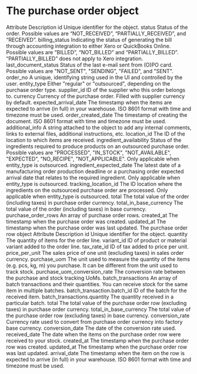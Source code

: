 # The purchase order object

Attribute Description id Unique identifier for the object. status Status of the order.
Possible values are “NOT_RECEIVED”, “PARTIALLY_RECEIVED”, and “RECEIVED”. billing_status
Indicating the status of generating the bill through accounting integration to either
Xero or QuickBooks Online. Possible values are “BILLED”, “NOT_BILLED” and
“PARTIALLY_BILLED”. “PARTIALLY_BILLED” does not apply to Xero integration.
last_document_status Status of the last e-mail sent from (O)PO card. Possible values are
"NOT_SENT", "SENDING", "FAILED", and "SENT". order_no A unique, identifying string used
in the UI and controlled by the user. entity_type Either "regular" or "outsourced",
depending on the purchase order type. supplier_id ID of the supplier who this order
belongs to. currency Currency of the purchase order. Filled with supplier currency by
default. expected_arrival_date The timestamp when the items are expected to arrive (in
full) in your warehouse. ISO 8601 format with time and timezone must be used.
order_created_date The timestamp of creating the document. ISO 8601 format with time and
timezone must be used. additional_info A string attached to the object to add any
internal comments, links to external files, additional instructions, etc. location_id
The ID of the location to which items are received. ingredient_availability Status of
the ingredients required to produce products on an outsourced purchase order. Possible
values are "PROCESSED", "IN_STOCK", "NOT_AVAILABLE", "EXPECTED", "NO_RECIPE",
"NOT_APPLICABLE". Only applicable when entity_type is outsourced.
ingredient_expected_date The latest date of a manufacturing order production deadline or
a purchasing order expected arrival date that relates to the required ingredient. Only
applicable when entity_type is outsourced. tracking_location_id The ID location where
the ingredients on the outsourced purchase order are processed. Only applicable when
entity_type is outsourced. total The total value of the order (including taxes) in
purchase order currency. total_in_base_currency The total value of the order (including
taxes) in base currency. purchase_order_rows An array of purchase order rows. created_at
The timestamp when the purchase order was created. updated_at The timestamp when the
purchase order was last updated. The purchase order row object Attribute Description id
Unique identifier for the object. quantity The quantity of items for the order line.
variant_id ID of product or material variant added to the order line. tax_rate_id ID of
tax added to price per unit. price_per_unit The sales price of one unit (excluding
taxes) in sales order currency. purchase_uom The unit used to measure the quantity of
the items (e.g. pcs, kg, m) you purchase. It can be different from the unit used to
track stock. purchase_uom_conversion_rate The conversion rate between the purchase and
stock tracking UoMs. batch_transactions An array of batch transactions and their
quantities. You can receive stock for the same item in multiple batches.
batch_transaction.batch_id ID of the batch for the received item.
batch_transactions.quantity The quantity received in a particular batch. total The total
value of the purchase order row (excluding taxes) in purchase order currency.
total_in_base_currency The total value of the purchase order row (excluding taxes) in
base currency. conversion_rate Currency rate used to convert from purchase order
currency into factory base currency. conversion_date The date of the conversion rate
used. received_date The date when the items on the purchase order row were received to
your stock. created_at The timestamp when the purchase order row was created. updated_at
The timestamp when the purchase order row was last updated. arrival_date The timestamp
when the item on the row is expected to arrive (in full) in your warehouse. ISO 8601
format with time and timezone must be used.
